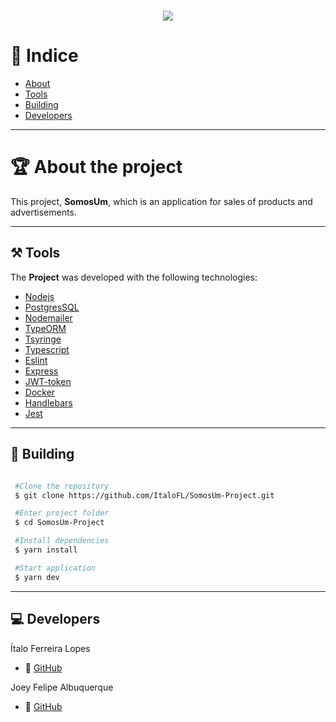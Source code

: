 <h1 align='center'>
  <img src='https://cdn.discordapp.com/attachments/778765240082366516/863159405453377576/logo_vet.png'>
</h1>

# 🔎 Indice

- [About](#-about-the-project)
- [Tools](#-tools)
- [Building](#-building)
- [Developers](#-developers)

---

# 🏆 About the project

This project, **SomosUm**, which is an application for sales of products and advertisements.

---

## ⚒ Tools

The **Project** was developed with the following technologies:

- [Nodejs](https://nodejs.org/en/)
- [PostgresSQL](https://www.postgresql.org/)
- [Nodemailer](https://nodemailer.com/about/)
- [TypeORM](https://typeorm.io/#/)
- [Tsyringe](https://www.npmjs.com/package/tsyringe)
- [Typescript](https://www.typescriptlang.org/)
- [Eslint](https://eslint.org/)
- [Express](https://expressjs.com/)
- [JWT-token](https://jwt.io/)
- [Docker](https://www.docker.com/)
- [Handlebars](https://handlebarsjs.com/)
- [Jest](https://jestjs.io/pt-BR/)

---

## 📜 Building

```bash

 #Clone the repository
 $ git clone https://github.com/ItaloFL/SomosUm-Project.git

 #Enter project folder
 $ cd SomosUm-Project

 #Install dependencies
 $ yarn install

 #Start application
 $ yarn dev

```

---

## 💻 Developers

Ítalo Ferreira Lopes

- 🎫 [GitHub](https://github.com/ItaloFL)

Joey Felipe Albuquerque

- 🎫 [GitHub](https://github.com/J031F)

